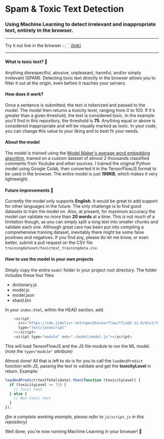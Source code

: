 # Spam & Toxic Text Detection

### Using Machine Learning to detect irrelevant and inappropriate text, entirely in the browser.

---

Try it out live in the browser 👉🏻 [(link)](https://eloquent-chimera-125a10.netlify.app/)

---

#### What is toxic text? 🤬

Anything disrespectful, abusive, unpleasant, harmful, and/or simply irrelevant (SPAM). Detecting toxic text directly in the browser allows you to filter it out at the origin, even before it reaches your servers.

#### How does it work?

Once a sentence is submitted, the text is tokenized and passed to the model. The model then returns a toxicity level, ranging from 0 to 100. If it's greater than a given threshold, the text is considered toxic. In the example you'll find in this repository, the threshold is **75**. Anything equal or above is considered inappropriate and will be visually marked as toxic. In your code, you can change this value to your liking and to best fit your needs.

#### About the model

The model is trained using the [Model Maker's average word embedding algorithm](https://www.tensorflow.org/lite/models/modify/model_maker/text_classification), trained on a custom dataset of almost 2 thousands classified comments from Youtube and other sources. I trained the original Python model using Google Colab, then converted it in the TensorFlowJS format to be used in the browser. The entire model is just **199KB**, which makes it very lightweight.

#### Future improvements 🚀

Currently the model only supports **English**. It would be great to add support for other languages in the future. The only challenge is to find good datasets to train the model on. Also, at present, for maximum accuracy the model can validate no more than **20 words** at a time. This is not much of a limitation though, as you can simply split a long text into smaller chunks and validate each one. Although great care has been put into compiling a comprehensive training dataset, inevitably there might be some false positives and negatives. If you find any, please do let me know, or even better, submit a pull request on the CSV file `trainingdataset/toxictext_trainingdata.csv`.

#### How to use the model in your own projects

Simply copy the entire `model` folder in your project root directory. The folder includes these four files:

- dictionary.js
- model.js
- model.json
- shard.bin

In your `index.html`, within the HEAD section, add

```js
    <script
      src="https://cdn.jsdelivr.net/npm/@tensorflow/tfjs@3.11.0/dist/tf.min.js"
      type="text/javascript"
    ></script>
    <script type="module" src="./model/model.js"></script>
```

This will load TensorFlowJS and the JS file module to run the ML model. _(note the `type="module"` attribute)_

Almost done! All that is left to do is for you to call the `loadAndPredict` function with JS, passing the text to validate and get the **toxicityLevel** in return. Example:

```js
loadAndPredict(textToValidate).then(function (toxicityLevel) {
  if (toxicityLevel >= 75) {
    // Toxic text
  } else {
    // Non-toxic text
  }
});
```

_(for a complete working example, please refer to `js/script.js` in this repository)_

Well done, you're now running Machine Learning in your browser! 👏

